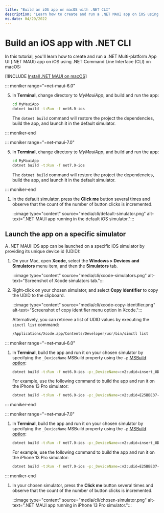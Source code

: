 ```yaml
---
title: "Build an iOS app on macOS with .NET CLI"
description: "Learn how to create and run a .NET MAUI app on iOS using .NET CLI on macOS."
ms.date: 04/29/2022
---
```


# Build an iOS app with .NET CLI

In this tutorial, you'll learn how to create and run a .NET Multi-platform App UI (.NET MAUI) app on iOS using .NET Command Line Interface (CLI) on macOS:

[!INCLUDE [Install .NET MAUI on macOS](~/includes/install-create-macos.md)]

::: moniker range="=net-maui-6.0"

<!-- markdownlint-disable MD029 -->
5. In **Terminal**, change directory to *MyMauiApp*, and build and run the app:

    ```zsh
    cd MyMauiApp
    dotnet build -t:Run -f net6.0-ios
    ```

    The `dotnet build` command will restore the project the dependencies, build the app, and launch it in the default simulator.
    <!-- markdownlint-enable MD029 -->

::: moniker-end

::: moniker range="=net-maui-7.0"

<!-- markdownlint-disable MD029 -->
5. In **Terminal**, change directory to *MyMauiApp*, and build and run the app:

    ```zsh
    cd MyMauiApp
    dotnet build -t:Run -f net7.0-ios
    ```

    The `dotnet build` command will restore the project the dependencies, build the app, and launch it in the default simulator.
    <!-- markdownlint-enable MD029 -->

::: moniker-end

1. In the default simulator, press the **Click me** button several times and observe that the count of the number of button clicks is incremented.

    :::image type="content" source="media/cli/default-simulator.png" alt-text=".NET MAUI app running in the default iOS simulator.":::

## Launch the app on a specific simulator

A .NET MAUI iOS app can be launched on a specific iOS simulator by providing its unique device id (UDID):

1. On your Mac, open **Xcode**, select the **Windows > Devices and Simulators** menu item, and then the **Simulators** tab.

    :::image type="content" source="media/cli/xcode-simulators.png" alt-text="Screenshot of Xcode simulators tab.":::

1. Right-click on your chosen simulator, and select **Copy Identifier** to copy the UDID to the clipboard.

    :::image type="content" source="media/cli/xcode-copy-identifier.png" alt-text="Screenshot of copy identifier menu option in Xcode.":::

    Alternatively, you can retrieve a list of UDID values by executing the `simctl list` command:

    ```zsh
    /Applications/Xcode.app/Contents/Developer/usr/bin/simctl list
    ```

::: moniker range="=net-maui-6.0"

1. In **Terminal**, build the app and run it on your chosen simulator by specifying the `_DeviceName` MSBuild property using the `-p` [MSBuild option](/dotnet/core/tools/dotnet-build#msbuild):

    ```zsh
    dotnet build -t:Run -f net6.0-ios -p:_DeviceName=:v2:udid=insert_UDID_here
    ```

    For example, use the following command to build the app and run it on the iPhone 13 Pro simulator:

    ```zsh
    dotnet build -t:Run -f net6.0-ios -p:_DeviceName=:v2:udid=E25BBE37-69BA-4720-B6FD-D54C97791E79
    ```

::: moniker-end

::: moniker range="=net-maui-7.0"

1. In **Terminal**, build the app and run it on your chosen simulator by specifying the `_DeviceName` MSBuild property using the `-p` [MSBuild option](/dotnet/core/tools/dotnet-build#msbuild):

    ```zsh
    dotnet build -t:Run -f net7.0-ios -p:_DeviceName=:v2:udid=insert_UDID_here
    ```

    For example, use the following command to build the app and run it on the iPhone 13 Pro simulator:

    ```zsh
    dotnet build -t:Run -f net7.0-ios -p:_DeviceName=:v2:udid=E25BBE37-69BA-4720-B6FD-D54C97791E79
    ```

::: moniker-end

1. In your chosen simulator, press the **Click me** button several times and observe that the count of the number of button clicks is incremented.

    :::image type="content" source="media/cli/chosen-simulator.png" alt-text=".NET MAUI app running in iPhone 13 Pro simulator.":::
